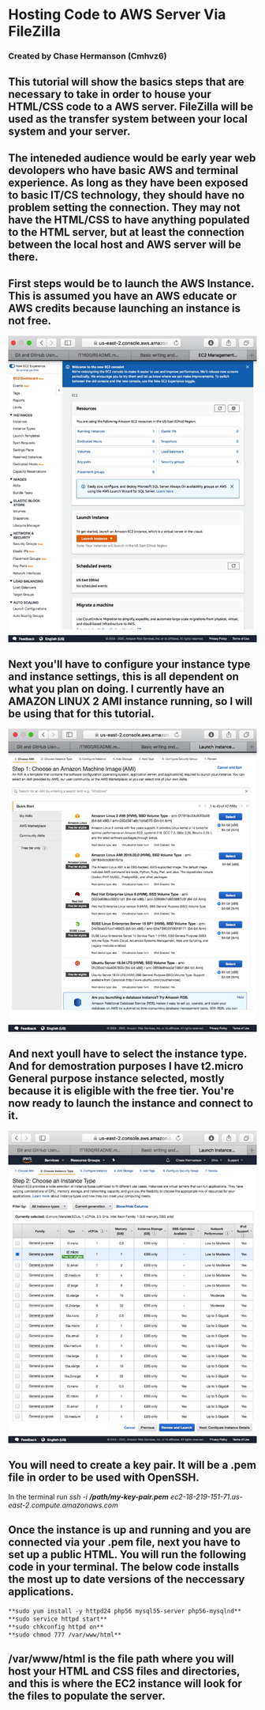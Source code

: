 # Hosting Code to AWS Server Via FileZilla
### Created by Chase Hermanson (Cmhvz6)

## This tutorial will show the basics steps that are necessary to take in order to house your HTML/CSS code to a AWS server. FileZilla will be used as the transfer system between your local system and your server.
## The inteneded audience would be early year web devolopers who have basic AWS and terminal experience. As long as they have been exposed to basic IT/CS technology, they should have no problem setting the connection. They may not have the HTML/CSS to have anything populated to the HTML server, but at least the connection between the local host and AWS server will be there.


## First steps would be to launch the AWS Instance. This is assumed you have an AWS educate or AWS credits because launching an instance is not free.


![IT1600](LaunchInstance.jpg)

## Next you'll have to configure your instance type and instance settings, this is all dependent on what you plan on doing. I currently have an AMAZON LINUX 2 AMI instance running, so I will be using that for this tutorial.

![IT1600](SelectType.jpg)

## And next youll have to select the instance type. And for demostration purposes I have t2.micro General purpose instance selected, mostly because it is eligible with the free tier. You're now ready to launch the instance and connect to it.

![IT1600](Settings.jpg)

## You will need to create a key pair. It will be a .pem file in order to be used with OpenSSH.

In the terminal run *ssh -i **/path/my-key-pair.pem** ec2-18-219-151-71.us-east-2.compute.amazonaws.com*


## Once the instance is up and running and you are connected via your .pem file, next you have to set up a public HTML. You will run the following code in your terminal. The below code installs the most up to date versions of the neccessary applications.

```
**sudo yum install -y httpd24 php56 mysql55-server php56-mysqlnd**
**sudo service httpd start**
**sudo chkconfig httpd on**
**sudo chmod 777 /var/www/html**
```

## /var/www/html is the file path where you will host your HTML and CSS files and directories, and this is where the EC2 instance will look for the files to populate the server.





